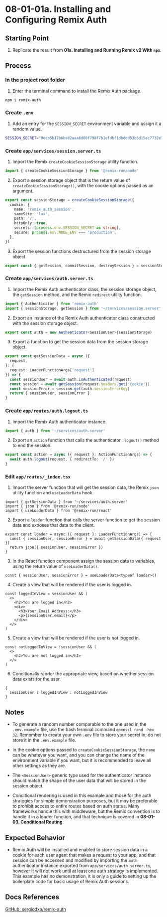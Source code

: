 # 08-01-01a. Installing and Configuring Remix Auth

## Starting Point

1. Replicate the result from **01a. Installing and Running Remix v2 With `npx`**.

## Process

### In the project root folder

1. Enter the terminal command to install the Remix Auth package.

```bash
npm i remix-auth
```

### Create `.env`

1. Add an entry for the `SESSION_SECRET` environment variable and assign it a random value.

```bash
SESSION_SECRET="9ecb5b17b6ba82aaa6d80f798f7b1efdbf1dbddd53b5d15ec7732e70e5f6bb07"
```

### Create `app/services/session.server.ts`

1. Import the Remix `createCookieSessionStorage` utility function.

```ts
import { createCookieSessionStorage } from '@remix-run/node'
```

2. Export a session storage object that is the return value of `createCookieSessionStorage()`, with the cookie options passed as an argument.

```ts
export const sessionStorage = createCookieSessionStorage({
  cookie: {
    name: 'remix_auth_session',
    sameSite: 'lax',
    path: '/',
    httpOnly: true,
    secrets: [process.env.SESSION_SECRET as string],
    secure: process.env.NODE_ENV === 'production',
  },
})
```

3. Export the session functions destructured from the session storage object.

```ts
export const { getSession, commitSession, destroySession } = sessionStorage
```

### Create `app/services/auth.server.ts`

1. Import the Remix Auth authenticator class, the session storage object, the `getSession` method, and the Remix `redirect` utility function.

```ts
import { Authenticator } from 'remix-auth'
import { sessionStorage, getSession } from '~/services/session.server'
```

2. Export an instance of the Remix Auth authenticator class constructed with the session storage object.

```ts
export const auth = new Authenticator<SessionUser>(sessionStorage)
```

3. Export a function to get the session data from the session storage object.

```ts
export const getSessionData = async ({
  request,
}: {
  request: LoaderFunctionArgs['request']
}) => {
  const sessionUser = await auth.isAuthenticated(request)
  const session = await getSession(request.headers.get('Cookie'))
  const sessionError = session.get(auth.sessionErrorKey)
  return { sessionUser, sessionError }
}
```

### Create `app/routes/auth.logout.ts`

1. Import the Remix Auth authenticator instance.

```ts
import { auth } from '~/services/auth.server'
```

2. Export an `action` function that calls the authenticator `.logout()` method to end the session.

```ts
export const action = async ({ request }: ActionFunctionArgs) => {
  await auth.logout(request, { redirectTo: '/' })
}
```

### Edit `app/routes/_index.tsx`

1. Import the server function that will get the session data, the Remix `json` utility function and `useLoaderData` hook.

```tsx
import { getSessionData } from '~/services/auth.server'
import { json } from '@remix-run/node'
import { useLoaderData } from '@remix-run/react'
```

2. Export a `loader` function that calls the server function to get the session data and exposes that data to the client.

```tsx
export const loader = async ({ request }: LoaderFunctionArgs) => {
  const { sessionUser, sessionError } = await getSessionData({ request })
  return json({ sessionUser, sessionError })
}
```

3. In the React function component assign the session data to variables, using the return value of `useLoaderData()`.

```tsx
const { sessionUser, sessionError } = useLoaderData<typeof loader>()
```

4. Create a view that will be rendered if the user is logged in.

```tsx
const loggedInView = sessionUser && (
  <>
    <h2>You are logged in</h2>
    <div>
      <h3>Your Email Address:</h3>
      <p>{sessionUser.email}</p>
    </div>
  </>
)
```

5. Create a view that will be rendered if the user is not logged in.

```tsx
const notLoggedInView = !sessionUser && (
  <>
    <h2>You are not logged in</h2>
  </>
)
```

6. Conditionally render the appropriate view, based on whether session data exists for the user.

```tsx
{
  sessionUser ? loggedInView : notLoggedInView
}
```

## Notes

- To generate a random number comparable to the one used in the `.env.example` file, use the bash terminal command `openssl rand -hex 32`. Remember to create your own `.env` file to store your secret in; do not store it in the `.env.example` file.

- In the cookie options passed to `createCookieSessionStorage`, the `name` can be whatever you want, and you can change the name of the environment variable if you want, but it is recommended to leave all other settings as they are.

- The `<SessionUser>` generic type used for the authenticator instance should match the shape of the user data that will be stored in the session object.

- Conditional rendering is used in this example and those for the auth strategies for simple demonstration purposes, but it may be preferable to prohibit access to entire routes based on auth status. Many frameworks handle this with middleware, but the Remix convention is to handle it in a loader function, and that technique is covered in **08-01-03. Conditional Routing**.

## Expected Behavior

- Remix Auth will be installed and enabled to store session data in a cookie for each user agent that makes a request to your app, and that session can be accessed and modified by importing the `auth` authenticator instance exported from `app/services/auth.server.ts`, however it will not work until at least one auth strategy is implemented. This example has no demonstration, it is only a guide to setting up the boilerplate code for basic usage of Remix Auth sessions.

## Docs References

[GitHub: sergiodxa/remix-auth](https://github.com/sergiodxa/remix-auth)
